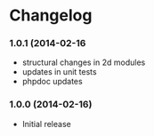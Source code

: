 Changelog
=========

### 1.0.1 (2014-02-16

* structural changes in 2d modules
* updates in unit tests
* phpdoc updates

### 1.0.0 (2014-02-16)

* Initial release
